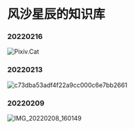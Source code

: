 # 风沙星辰的知识库

### 20220216

![Pixiv.Cat](https://pixiv.re/96274491.jpg)

### 20220213

![c73dba53adf4f22a9cc000c6e7bb2661](https://cdn.jsdelivr.net/gh//gary8177/pic@main/20220213_1644732054.jpg)

### 20220209

![IMG_20220208_160149](https://cdn.jsdelivr.net/gh//gary8177/pic@main/20220209_1644388140.jpg)